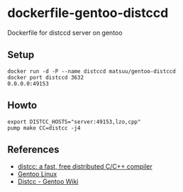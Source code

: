 # dockerfile-gentoo-distccd

Dockerfile for distccd server on gentoo

## Setup

    docker run -d -P --name distccd matsuu/gentoo-distccd
    docker port distccd 3632
    0.0.0.0:49153

## Howto

    export DISTCC_HOSTS="server:49153,lzo,cpp"
    pump make CC=distcc -j4

## References

- [distcc: a fast, free distributed C/C++ compiler](https://code.google.com/p/distcc/)
- [Gentoo Linux](https://www.gentoo.org/)
- [Distcc - Gentoo Wiki](http://wiki.gentoo.org/wiki/Distcc)

